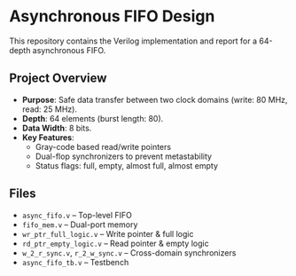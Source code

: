 # Asynchronous FIFO Design

This repository contains the Verilog implementation and report for a 64-depth asynchronous FIFO.

## Project Overview
- **Purpose**: Safe data transfer between two clock domains (write: 80 MHz, read: 25 MHz).  
- **Depth**: 64 elements (burst length: 80).  
- **Data Width**: 8 bits.  
- **Key Features**:
  - Gray-code based read/write pointers
  - Dual-flop synchronizers to prevent metastability
  - Status flags: full, empty, almost full, almost empty

## Files
- `async_fifo.v` – Top-level FIFO  
- `fifo_mem.v` – Dual-port memory  
- `wr_ptr_full_logic.v` – Write pointer & full logic  
- `rd_ptr_empty_logic.v` – Read pointer & empty logic  
- `w_2_r_sync.v`, `r_2_w_sync.v` – Cross-domain synchronizers  
- `async_fifo_tb.v` – Testbench  
